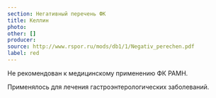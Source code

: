 ```yaml
---
section: Негативный перечень ФК
title: Келлин
photo:
other: []
producer:
source: http://www.rspor.ru/mods/db1/1/Negativ_perechen.pdf
label: red
---
```


Не рекомендован к медицинскому применению ФК РАМН.

Применялось для лечения гастроэнтерологических заболеваний.
